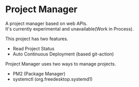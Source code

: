 # Project Manager
A project manager based on web APIs.<br/>
It's currently experimental and unavailable(Work in Process). 

This project has two features.
* Read Project Status
* Auto Continuous Deployment (based git-action)

Project Manager uses two ways to manage projects.
* PM2 (Package Manager)
* systemctl (org.freedesktop.systemd1)